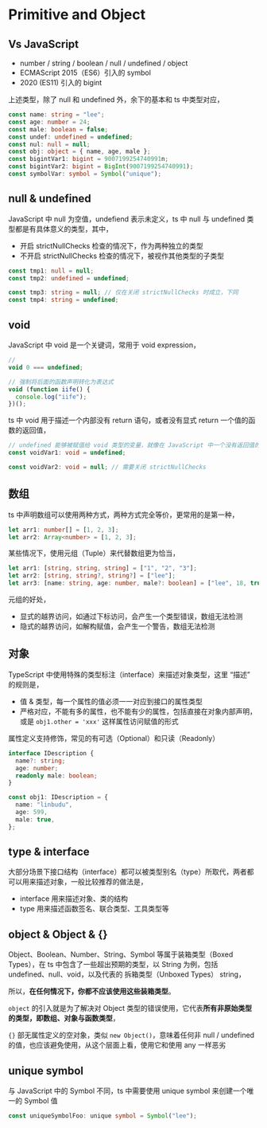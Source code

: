 # Primitive and Object

## Vs JavaScript

- number / string / boolean / null / undefined / object
- ECMAScript 2015（ES6）引入的 symbol
- 2020 (ES11) 引入的 bigint

上述类型，除了 null 和 undefined 外，余下的基本和 ts 中类型对应，

```ts
const name: string = "lee";
const age: number = 24;
const male: boolean = false;
const undef: undefined = undefined;
const nul: null = null;
const obj: object = { name, age, male };
const bigintVar1: bigint = 9007199254740991n;
const bigintVar2: bigint = BigInt(9007199254740991);
const symbolVar: symbol = Symbol("unique");
```

## null & undefined

JavaScript 中 null 为空值，undefiend 表示未定义，ts 中 null 与 undefined 类型都是有具体意义的类型，其中，

- 开启 strictNullChecks 检查的情况下，作为两种独立的类型
- 不开启 strictNullChecks 检查的情况下，被视作其他类型的子类型

```ts
const tmp1: null = null;
const tmp2: undefined = undefined;

const tmp3: string = null; // 仅在关闭 strictNullChecks 时成立，下同
const tmp4: string = undefined;
```

## void

JavaScript 中 void 是一个关键词，常用于 void expression，

```js
//
void 0 === undefined;

// 强制将后面的函数声明转化为表达式
void (function iife() {
  console.log("iife");
})();
```

ts 中 void 用于描述一个内部没有 return 语句，或者没有显式 return 一个值的函数的返回值，

```ts
// undefined 能够被赋值给 void 类型的变量，就像在 JavaScript 中一个没有返回值的函数会默认返回一个 undefined
const voidVar1: void = undefined;

const voidVar2: void = null; // 需要关闭 strictNullChecks
```

## 数组

ts 中声明数组可以使用两种方式，两种方式完全等价，更常用的是第一种，

```ts
let arr1: number[] = [1, 2, 3];
let arr2: Array<number> = [1, 2, 3];
```

某些情况下，使用元组（Tuple）来代替数组更为恰当，

```ts
let arr1: [string, string, string] = ["1", "2", "3"];
let arr2: [string, string?, string?] = ["lee"];
let arr3: [name: string, age: number, male?: boolean] = ["lee", 18, true];
```

元组的好处，

- 显式的越界访问，如通过下标访问，会产生一个类型错误，数组无法检测
- 隐式的越界访问，如解构赋值，会产生一个警告，数组无法检测

## 对象

TypeScript 中使用特殊的类型标注（interface）来描述对象类型，这里 “描述” 的规则是，

- 值 & 类型，每一个属性的值必须一一对应到接口的属性类型
- 严格对应，不能有多的属性，也不能有少的属性，包括直接在对象内部声明，或是 `obj1.other = 'xxx'` 这样属性访问赋值的形式

属性定义支持修饰，常见的有可选（Optional）和只读（Readonly）

```ts
interface IDescription {
  name?: string;
  age: number;
  readonly male: boolean;
}

const obj1: IDescription = {
  name: "linbudu",
  age: 599,
  male: true,
};
```

## type & interface

大部分场景下接口结构（interface）都可以被类型别名（type）所取代，两者都可以用来描述对象，一般比较推荐的做法是，

- interface 用来描述对象、类的结构
- type 用来描述函数签名、联合类型、工具类型等

## object & Object & {}

Object、Boolean、Number、String、Symbol 等属于装箱类型（Boxed Types），在 ts 中包含了一些超出预期的类型，以 String 为例，包括 undefined、null、void，以及代表的 拆箱类型（Unboxed Types） string，

所以，**在任何情况下，你都不应该使用这些装箱类型**。

`object` 的引入就是为了解决对 Object 类型的错误使用，它代表**所有非原始类型的类型，即数组、对象与函数类型**，

`{}` 部无属性定义的空对象，类似 `new Object()`，意味着任何非 null / undefined 的值，也应该避免使用，从这个层面上看，使用它和使用 any 一样恶劣

## unique symbol

与 JavaScript 中的 Symbol 不同，ts 中需要使用 unique symbol 来创建一个唯一的 Symbol 值

```ts
const uniqueSymbolFoo: unique symbol = Symbol("lee");
```
